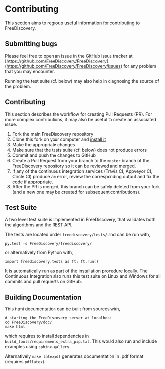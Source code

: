 # Contributing

This section aims to regroup useful information for contributing to FreeDiscovery. 


## Submitting bugs

Please feel free to open an issue in the GitHub issue tracker at [https://github.com/FreeDiscovery/FreeDiscovery](https://github.com/FreeDiscovery/FreeDiscovery/issues) for any problem that you may encounter.

Running the test suite (cf. below) may also help in diagnosing the source of the problem.

## Contributing

This section describes the workflow for creating Pull Requests (PR). For more complex contributions, it may also be useful to create an associated issue. 

 1. Fork the main FreeDiscovery repository
 2. Clone this fork on your computer and [install it](https://freediscovery.github.io/doc/dev/installation_instructions.html#a-python-install)
 3. Make the appropriate changes
 4. Make sure that the tests suite (cf. below) does not produce errors
 5. Commit and push the changes to GitHub
 6. Create a Pull Request from your branch to the `master` branch of the FreeDiscovery repository so it can be reviewed and merged. 
 7. If any of the continuous integration services (Travis CI, Appveyor CI, Circle CI) produce an error, review the corresponding output and fix the code if appropriate. 
 8. After the PR is merged, this branch can be safely deleted from your fork (and a new one may be created for subsequent contributions).



## Test Suite

A two level test suite is implemented in FreeDiscovery, that validates both the algorithms and the REST API, 

The tests are located under `freediscovery/tests/` and can be run with,

    py.test -s FreeDiscovery/freediscovery/

or alternatively from Python with,

    import freediscovery.tests as ft; ft.run()

It is automatically run as part of the installation procedure locally. The Continuous Integration also runs this test suite on Linux and Windows for all commits and pull requests on GitHub.  


## Building Documentation

This html documentation can be built from sources with,
     
    # starting the FreeDiscovery server at localhost
    cd FreeDiscovery/doc/
    make html

which requires to install dependencies in `build_tools/requirements_extra_pip.txt`. This would also run and include examples using `sphinx-gallery`.

Alternatively  `make latexpdf` generates documentation in .pdf format (requires `pdflatex`). 
